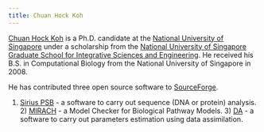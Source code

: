```yaml
---
title: Chuan Hock Koh
---
```


[Chuan Hock
Koh](http://compbio.ddns.comp.nus.edu.sg/~ChuanHockKoh/index.html) is a
Ph.D. candidate at the [National University of
Singapore](http://www.nus.edu.sg/) under a scholarship from the
[National University of Singapore Graduate School for Integrative
Sciences and Engineering](http://www.nus.edu.sg/ngs/NGSS.html). He
received his B.S. in Computational Biology from the National University
of Singapore in 2008.

He has contributed three open source software to
[SourceForge](http://sourceforge.net/).

1) [Sirius PSB](http://sourceforge.net/projects/siriuspsb/) - a software
to carry out sequence (DNA or protein) analysis. 2)
[MIRACH](http://sourceforge.net/projects/mirach/) - a Model Checker for
Biological Pathway Models. 3)
[DA](http://sourceforge.net/projects/datassimilation/) - a software to
carry out parameters estimation using data assimilation.
